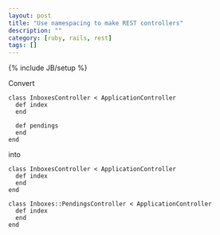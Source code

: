 ```yaml
---
layout: post
title: "Use namespacing to make REST controllers"
description: ""
category: [ruby, rails, rest]
tags: []
---
```

{% include JB/setup %}



Convert

    class InboxesController < ApplicationController
      def index
      end

      def pendings
      end
    end


into

    class InboxesController < ApplicationController
      def index
      end
    end

    class Inboxes::PendingsController < ApplicationController
      def index
      end
    end

